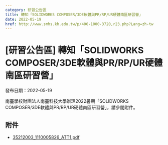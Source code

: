 ```yaml
---
category: 研習公告區
title: 轉知「SOLIDWORKS COMPOSER/3DE軟體與PR/RP/UR硬體南區研習營」
date: 2022-05-19
href: http://www.smhs.kh.edu.tw/p/406-1000-3720,r23.php?Lang=zh-tw
---
```


# [研習公告區] 轉知「SOLIDWORKS COMPOSER/3DE軟體與PR/RP/UR硬體南區研習營」

發布日期：2022-05-19

南臺學校財團法人南臺科技大學辦理2022暑期「SOLIDWORKS COMPOSER/3DE軟體與PR/RP/UR硬體南區研習營」，請參閱附件。

## 附件

- [35212003_1110005826_ATT1.pdf](https://www.smhs.kh.edu.tw/var/file/0/1000/attach/34/pta_3487_5689064_41308.pdf)
